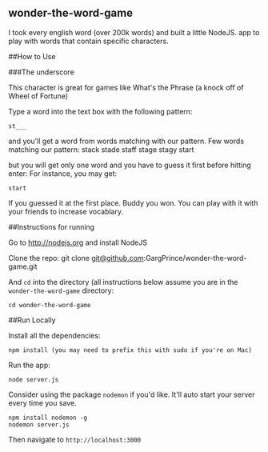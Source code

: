 ## wonder-the-word-game

I took every english word (over 200k words) and built a little NodeJS.
app to play with words that contain specific characters.

##How to Use

###The underscore

This character is great for games like What's the Phrase (a knock off
of Wheel of Fortune)

Type a word into the text box with the following pattern:

    st___

and you'll get a word from words matching with our pattern.
Few words matching our pattern:
    stack
    stade
    staff
    stage
    stagy
    start

but you will get only one word and you have to guess it first before hitting enter:
For instance, you may get:

    start

If you guessed it at the first place. Buddy you won. You can play with it with your friends to increase vocablary.

##Instructions for running

Go to http://nodejs.org and install NodeJS

Clone the repo: git clone git@github.com:GargPrince/wonder-the-word-game.git

And `cd` into the directory (all instructions below assume you are in
the `wonder-the-word-game` directory:

    cd wonder-the-word-game

##Run Locally

Install all the dependencies:

    npm install (you may need to prefix this with sudo if you're on Mac)

Run the app:

    node server.js

Consider using the package `nodemon` if you'd like. It'll auto start your server
every time you save.

    npm install nodemon -g
    nodemon server.js

Then navigate to `http://localhost:3000`
